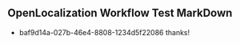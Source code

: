 ## OpenLocalization Workflow Test MarkDown
* baf9d14a-027b-46e4-8808-1234d5f22086 thanks!

<!--HONumber=Dec16_HO1-->


